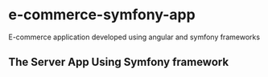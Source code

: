# e-commerce-symfony-app
E-commerce application developed using angular and symfony frameworks

## The Server App Using Symfony framework
